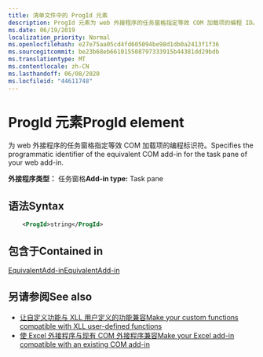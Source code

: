 ```yaml
---
title: 清单文件中的 ProgId 元素
description: ProgId 元素为 web 外接程序的任务窗格指定等效 COM 加载项的编程 ID。
ms.date: 06/19/2019
localization_priority: Normal
ms.openlocfilehash: e27e75aa05cd4fd605094be98d1db0a2413f1f36
ms.sourcegitcommit: be23b68eb661015508797333915b44381dd29bdb
ms.translationtype: MT
ms.contentlocale: zh-CN
ms.lasthandoff: 06/08/2020
ms.locfileid: "44611748"
---
```

# <a name="progid-element"></a><span data-ttu-id="538ed-103">ProgId 元素</span><span class="sxs-lookup"><span data-stu-id="538ed-103">ProgId element</span></span>

<span data-ttu-id="538ed-104">为 web 外接程序的任务窗格指定等效 COM 加载项的编程标识符。</span><span class="sxs-lookup"><span data-stu-id="538ed-104">Specifies the programmatic identifier of the equivalent COM add-in for the task pane of your web add-in.</span></span>

<span data-ttu-id="538ed-105">**外接程序类型：** 任务窗格</span><span class="sxs-lookup"><span data-stu-id="538ed-105">**Add-in type:** Task pane</span></span>

## <a name="syntax"></a><span data-ttu-id="538ed-106">语法</span><span class="sxs-lookup"><span data-stu-id="538ed-106">Syntax</span></span>

```XML
    <ProgId>string</ProgId>  
```

## <a name="contained-in"></a><span data-ttu-id="538ed-107">包含于</span><span class="sxs-lookup"><span data-stu-id="538ed-107">Contained in</span></span>

[<span data-ttu-id="538ed-108">EquivalentAdd-in</span><span class="sxs-lookup"><span data-stu-id="538ed-108">EquivalentAdd-in</span></span>](equivalentaddin.md)

## <a name="see-also"></a><span data-ttu-id="538ed-109">另请参阅</span><span class="sxs-lookup"><span data-stu-id="538ed-109">See also</span></span>

- [<span data-ttu-id="538ed-110">让自定义功能与 XLL 用户定义的功能兼容</span><span class="sxs-lookup"><span data-stu-id="538ed-110">Make your custom functions compatible with XLL user-defined functions</span></span>](../../excel/make-custom-functions-compatible-with-xll-udf.md)
- [<span data-ttu-id="538ed-111">使 Excel 外接程序与现有 COM 外接程序兼容</span><span class="sxs-lookup"><span data-stu-id="538ed-111">Make your Excel add-in compatible with an existing COM add-in</span></span>](../../develop/make-office-add-in-compatible-with-existing-com-add-in.md)